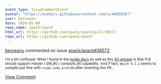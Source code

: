 ```yaml
---
event_type: IssueCommentEvent
avatar: "https://avatars.githubusercontent.com/u/4405658?"
user: berceanu
date: 2024-05-09
repo_name: spack/spack
html_url: https://github.com/spack/spack/pull/38572
repo_url: https://github.com/spack/spack
---
```


<a href='https://github.com/berceanu' target='_blank'>berceanu</a> commented on issue <a href='https://github.com/spack/spack/pull/38572' target='_blank'>spack/spack#38572</a>.

<small>I'm a bit confused. What I found in the [nvidia docs](https://docs.nvidia.com/cuda/hopper-compatibility-guide/index.html#building-applications-using-cuda-toolkit-11-8) as well as this [SO answer](https://stackoverflow.com/a/28933055) is that 11.8 should support Harper / SM_90 / compute_90 capability. And if fact, `mpich 4.1.2` seems to compile just fine with `+cuda cuda_arch=90` after reverting this PR...</small>

<a href='https://github.com/spack/spack/pull/38572' target='_blank'>View Comment</a>